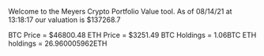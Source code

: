 Welcome to the Meyers Crypto Portfolio Value tool. 
As of 08/14/21 at 13:18:17 our valuation is $137268.7 

BTC Price = $46800.48
 ETH Price = $3251.49
BTC Holdings = 1.06BTC
 ETH holdings = 26.960005962ETH 
